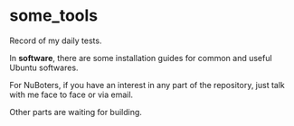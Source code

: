 # some_tools
Record of my daily tests.  

In **software**, there are some installation guides for common and useful Ubuntu softwares.

For NuBoters, if you have an interest in any part of the repository, just talk with me face to face or via email. 

Other parts are waiting for building.